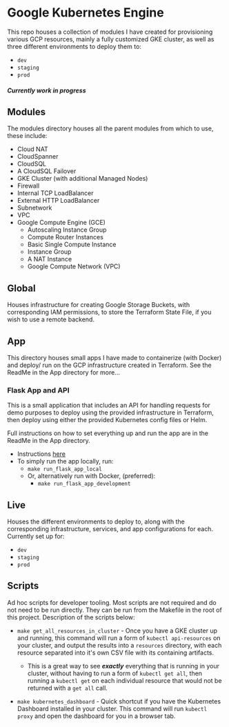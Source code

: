 # Google Kubernetes Engine

This repo houses a collection of modules I have created for provisioning various GCP resources, mainly a fully customized GKE cluster, as well as three different environments to deploy them to:

* `dev`
* `staging`
* `prod`

##### *Currently work in progress*

## Modules

The modules directory houses all the parent modules from which to use, these include:
 * Cloud NAT
 * CloudSpanner
 * CloudSQL
 * A CloudSQL Failover
 * GKE Cluster (with additional Managed Nodes)
 * Firewall
 * Internal TCP LoadBalancer
 * External HTTP LoadBalancer
 * Subnetwork
 * VPC
 * Google Compute Engine (GCE)
   * Autoscaling Instance Group
   * Compute Router Instances
   * Basic Single Compute Instance
   * Instance Group
   * A NAT Instance
   * Google Compute Network (VPC)

## Global

Houses infrastructure for creating Google Storage Buckets, with corresponding IAM permissions, to store the Terraform State File, if you wish to use a remote backend.

## App

This directory houses small apps I have made to containerize (with Docker) and deploy/ run on the GCP infrastructure created in Terraform. See the ReadMe in the App directory for more...

### Flask App and API

This is a small application that includes an API for handling requests for demo purposes to deploy using the provided infrastructure in Terraform, then deploy using either the provided Kubernetes config files or Helm.

Full instructions on how to set everything up and run the app are in the ReadMe in the App directory.

* Instructions [here](app/README.md)
* To simply run the app locally, run:
  * `make run_flask_app_local`
  * Or, alternatively run with Docker, (preferred):
    * `make run_flask_app_development`


## Live

Houses the different environments to deploy to, along with the corresponding infrastructure, services, and app configurations for each. Currently set up for:

* `dev`
* `staging`
* `prod`

## Scripts

Ad hoc scripts for developer tooling. Most scripts are not required and do not need to be run directly. They can be run from the Makefile in the root of this project. Description of the scripts below:

* `make get_all_resources_in_cluster` - Once you have a GKE cluster up and running, this command will run a form of `kubectl api-resources` on your cluster, and output the results into a `resources` directory, with each resource separated into it's own CSV file with its containing artifacts.
  * This is a great way to see ***exactly*** everything that is running in your cluster, without having to run a form of  `kubectl get all`, then running a `kubectl get` on each individual resource that would not be returned with a `get all` call.

* `make kubernetes_dashboard` - Quick shortcut if you have the Kubernetes Dashboard installed in your cluster. This command will run `kubectl proxy` and open the dashboard for you in a browser tab.
